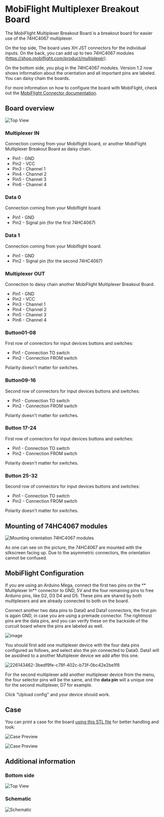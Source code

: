 # MobiFlight Multiplexer Breakout Board
The MobiFlight Multiplexer Breakout Board is a breakout board for easier use of the 74HC4067 multiplexer.

On the top side, The board uses XH JST connectors for the individual inputs. On the back, you can add up to two 74HC4067 modules (https://shop.mobiflight.com/product/multiplexer).

On the bottom side, you plug in the 74HC4067 modules. Version 1.2 now shows information about the orientation and all important pins are labeled.
You can daisy chain the boards.

For more information on how to configure the board with MobiFlight, check out the [MobiFlight Connector documentation](https://github.com/MobiFlight/MobiFlight-Connector/wiki/Input-and-Output-devices#input-multiplexer).

## Board overview
![Top View](breakout-multiplexer-top.png)

### Multiplexer IN
Connection coming from your Mobiflight board, or another MobiFlight Multiplexer Breakout Board as daisy chain.

* Pin1 - GND
* Pin2 - VCC
* Pin3 - Channel 1
* Pin4 - Channel 2
* Pin5 - Channel 3
* Pin6 - Channel 4

### Data 0
Connection coming from your Mobiflight board.

* Pin1 - GND
* Pin2 - Signal pin (for the first 74HC4067)

### Data 1
Connection coming from your Mobiflight board.

* Pin1 - GND
* Pin2 - Signal pin (for the second 74HC4067)

### Multiplexer OUT
Connection to daisy chain another MobiFlight Multiplexer Breakout Board.

* Pin1 - GND
* Pin2 - VCC
* Pin3 - Channel 1
* Pin4 - Channel 2
* Pin5 - Channel 3
* Pin6 - Channel 4

### Button01-08
First row of connectors for input devices buttons and switches:

* Pin1 - Connection TO switch
* Pin2 - Connection FROM switch

Polarity doesn't matter for switches.

### Button09-16
Second row of connectors for input devices buttons and switches:

* Pin1 - Connection TO switch
* Pin2 - Connection FROM switch

Polarity doesn't matter for switches.

### Button 17-24
First row of connectors for input devices buttons and switches:

* Pin1 - Connection TO switch
* Pin2 - Connection FROM switch

Polarity doesn't matter for switches.

### Button 25-32
Second row of connectors for input devices buttons and switches:

* Pin1 - Connection TO switch
* Pin2 - Connection FROM switch

Polarity doesn't matter for switches.

## Mounting of 74HC4067 modules
![Mounting orientation 74HC4067 modules](breakout-multiplexer-74hc4067.png)

As one can see on the picture, the 74HC4067 are mounted with the silkscreen facing up. Due to the asymmetric connectors, the orientation cannot be confused.

## MobiFlight Configuration

If you are using an Arduino Mega, connect the first two pins on the ** Multiplexer In** connector to GND, 5V and the four remaining pins to free Arduino pins, like D2, D3 D4 and D5. These pins are shared by both multiplexers and are already connected to both on the board.

Connect another two data pins to Data0 and Data1 connectors, the first pin is again GND, in case you are using a premade connector. The rightmost pins are the data pins, and you can verify these on the backside of the curcuit board where the pins are labeled as well. 

![image](https://github.com/MobiFlight/mobiflight-pcbs/assets/2587818/d38acea9-0853-4c9f-adc7-96773ab6a843)

You should first add one multiplexer device with the four data pins configured as follows, and select also the pin connected to Data0. Data1 will be assidned to a another Multiplexer device we add after this one.

![226143462-3bedf9fe-c78f-402c-b73f-0bc42e2be1f8](https://github.com/MobiFlight/mobiflight-pcbs/assets/2587818/4343863f-7fe1-492a-b9ed-07e8d59b0a64)

For the second multiplexer add another multiplexer device from the menu, the four selector pins will be the same, and the **data pin** will a unique one for the second multiplexer, D7 for example.

Click "Upload config" and your device should work.

## Case
You can print a case for the board [using this STL file](breakout-multiplexer-case.stl) for better handling and look:

![Case Preview](breakout-multiplexer-case-preview.png)

![Case Preview](breakout-multiplexer-case-preview-2.png)

## Additional information

### Bottom side
![Top View](breakout-multiplexer-bottom.png)

### Schematic
![Schematic](schematic.png)
